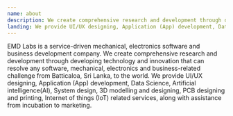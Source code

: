 ```yaml
---
name: about
description: We create comprehensive research and development through developing technology and innovation that can resolve any software, mechanical, electronics and business-related challenges
landing: We provide UI/UX designing, Application (App) development, Data Science, Artificial intelligence(AI), System design, 3D modelling and designing, PCB designing and printing, Internet of things (IoT) related services, along with assistance from incubation to marketing.
---
```


EMD Labs is a service-driven mechanical, electronics software and business development company. We create comprehensive research and development through developing technology and innovation that can resolve any software, mechanical, electronics and business-related challenge from Batticaloa, Sri Lanka, to the world. We provide UI/UX designing, Application (App) development, Data Science, Artificial intelligence(AI), System design, 3D modelling and designing, PCB designing and printing, Internet of things (IoT) related services, along with assistance from incubation to marketing.
